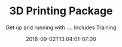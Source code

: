 ---
title: "3D Printing Package"
date: 2018-09-02T13:04:01-07:00
draft: false

subtitle: Get up and running with .... Includes Training

image: procore-cornhole.jpg

link:
---